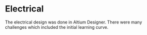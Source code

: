 # Electrical
The electrical design was done in Altium Designer. There were many challenges which included the initial learning curve.
